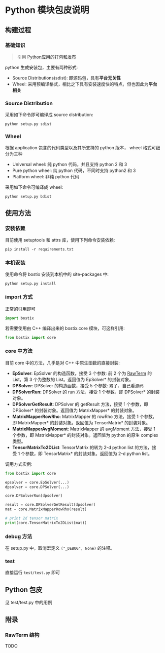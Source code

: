 # Python 模块包皮说明

## 构建过程

### 基础知识

> 引用 [Python应用的打包和发布](http://wsfdl.com/python/2015/09/06/Python%E5%BA%94%E7%94%A8%E7%9A%84%E6%89%93%E5%8C%85%E5%92%8C%E5%8F%91%E5%B8%83%E4%B8%8A.html)

python 生成安装包，主要有两种形式:

* Source Distributions(sdist): 即源码包，具有**平台无关性**
* Wheel: 采用预编译格式，相比之下具有安装速度快的特点，但也因此为**平台相关**

### Source Distribution

采用如下命令即可编译成 source distribution:

```
python setup.py sdist
```

### Wheel

根据 application 包含的代码类型以及其所支持的 python 版本， wheel 格式可细分为三种

* Universal wheel: 纯 python 代码，并且支持 python 2 和 3
* Pure python wheel: 纯 python 代码，不同时支持 python2 和 3
* Platform wheel: 非纯 python 代码

采用如下命令可编译成 wheel:

```
python setup.py bdist
```

## 使用方法

### 安装依赖

目前使用 setuptools 和 attrs 库，使用下列命令安装依赖:

```
pip install -r requirements.txt
```

### 本机安装

使用命令将 bostix 安装到本机中的 site-packages 中:

```
python setup.py install
```

### import 方式

正常的引用即可

```python
import bostix
```

若需要使用由 C++ 编译出来的 bostix.core 模块，可这样引用:

```python
from bostix import core
```

### core 中方法

目前 core 中的方法，几乎是对 C++ 中原生函数的直接封装:

* **EpSolver**: EpSolver 的构造函数，接受 3 个参数: 前 2 个为 [RawTerm](#raw_term) 的 List，第 3 个为整数的 List。返回值为 EpSolver* 的封装对象。
* **DPSolver**: DPSolver 的构造函数，接受 5 个参数: 累了，自己看源码
* **DPSolverRun**: DPSolver 的 run 方法，接受 1 个参数，即 DPSolver* 的封装对象。
* **DPSolverGetResult**: DPSolver 的 getResult 方法，接受 1 个参数，即 DPSolver* 的封装对象。返回值为 MatrixMapper* 的封装对象。
* **MatrixMapperRowRho**: MatrixMapper 的 rowRho 方法，接受 1 个参数，即 MatrixMapper* 的封装对象。返回值为 TensorMatrix* 的封装对象。
* **MatrixMapperAvgMoment**: MatrixMapper 的 avgMoment 方法，接受 1 个参数，即 MatrixMapper* 的封装对象。返回值为 python 的原生 complex 类型。
* **TensorMatrixTo2DList**: TensorMatrix 的转为 2-d python list 的方法，接受 1 个参数，即 TensorMatrix* 的封装对象。返回值为 2-d python list。

调用方式实例:

```python
from bostix import core

epsolver = core.EpSolver(...)
dpsolver = core.DPSolver(...)

core.DPSolverRun(dpsolver)

result = core.DPSolverGetResult(dpsolver)
mat = core.MatrixMapperRowRho(result)

# print 2d tensor matrix
print(core.TensorMatrixTo2DList(mat))
```

### debug 方法

在 setup.py 中，取消宏定义 `("_DEBUG", None)` 的注释。

### test

直接运行 `test/test.py` 即可

## Python 包皮

见 test/test.py 中的用例

## 附录

<span id="raw_term"></span>

### RawTerm 结构

TODO
